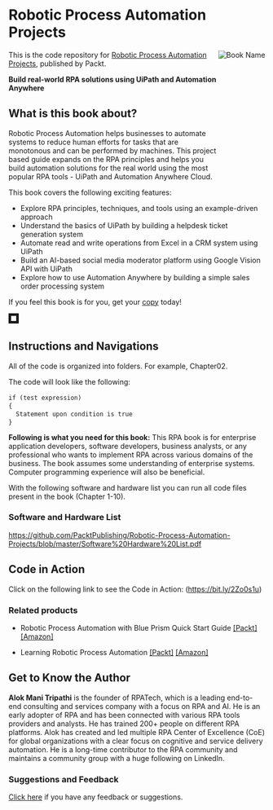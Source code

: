 # Robotic Process Automation Projects

<a href="https://www.packtpub.com/business-other/robotic-process-automation-projects?utm_source=github&utm_medium=repository&utm_campaign=9781839217357"><img src="https://www.packtpub.com/media/catalog/product/cache/e4d64343b1bc593f1c5348fe05efa4a6/9/7/9781839217357-original.jpeg" alt="Book Name" height="256px" align="right"></a>

This is the code repository for [Robotic Process Automation Projects](https://www.packtpub.com/business-other/robotic-process-automation-projects?utm_source=github&utm_medium=repository&utm_campaign=9781839217357), published by Packt.

**Build real-world RPA solutions using UiPath and Automation Anywhere**

## What is this book about?
Robotic Process Automation helps businesses to automate systems to reduce human efforts for tasks that are monotonous and can be performed by machines. This project based guide expands on the RPA principles and helps you build automation solutions for the real world using the most popular RPA tools - UiPath and Automation Anywhere Cloud.

This book covers the following exciting features: 
* Explore RPA principles, techniques, and tools using an example-driven approach
* Understand the basics of UiPath by building a helpdesk ticket generation system
* Automate read and write operations from Excel in a CRM system using UiPath
* Build an AI-based social media moderator platform using Google Vision API with UiPath
* Explore how to use Automation Anywhere by building a simple sales order processing system

If you feel this book is for you, get your [copy](https://www.amazon.com/dp/1839217359) today!

<a href="https://www.packtpub.com/?utm_source=github&utm_medium=banner&utm_campaign=GitHubBanner"><img src="https://raw.githubusercontent.com/PacktPublishing/GitHub/master/GitHub.png" alt="https://www.packtpub.com/" border="5" /></a>

## Instructions and Navigations
All of the code is organized into folders. For example, Chapter02.

The code will look like the following:
```
if (test expression)
{
  Statement upon condition is true
}
```

**Following is what you need for this book:**
This RPA book is for enterprise application developers, software developers, business analysts, or any professional who wants to implement RPA across various domains of the business. The book assumes some understanding of enterprise systems. Computer programming experience will also be beneficial.

With the following software and hardware list you can run all code files present in the book (Chapter 1-10).

### Software and Hardware List

https://github.com/PacktPublishing/Robotic-Process-Automation-Projects/blob/master/Software%20Hardware%20List.pdf

## Code in Action

Click on the following link to see the Code in Action: (https://bit.ly/2Zo0s1u)


### Related products <Other books you may enjoy>
* Robotic Process Automation with Blue Prism Quick Start Guide [[Packt]](https://www.packtpub.com/business/robotic-process-automation-blue-prism-quick-start-guide?utm_source=github&utm_medium=repository&utm_campaign=9781789610444) [[Amazon]](https://www.amazon.com/dp/1789610443)

* Learning Robotic Process Automation [[Packt]](https://www.packtpub.com/in/business/learning-robotic-process-automation?utm_source=github&utm_medium=repository&utm_campaign=9781788470940) [[Amazon]](https://www.amazon.com/dp/178847094X)

## Get to Know the Author
**Alok Mani Tripathi**
is the founder of RPATech, which is a leading end-to-end consulting and services company with a focus on RPA and AI. He is an early adopter of RPA and has been connected with various RPA tools providers and analysts. He has trained 200+ people on different RPA platforms. Alok has created and led multiple RPA Center of Excellence (CoE) for global organizations with a clear focus on cognitive and service delivery automation. He is a long-time contributor to the RPA community and maintains a community group with a huge following on LinkedIn.

### Suggestions and Feedback
[Click here](https://docs.google.com/forms/d/e/1FAIpQLSdy7dATC6QmEL81FIUuymZ0Wy9vH1jHkvpY57OiMeKGqib_Ow/viewform) if you have any feedback or suggestions.
